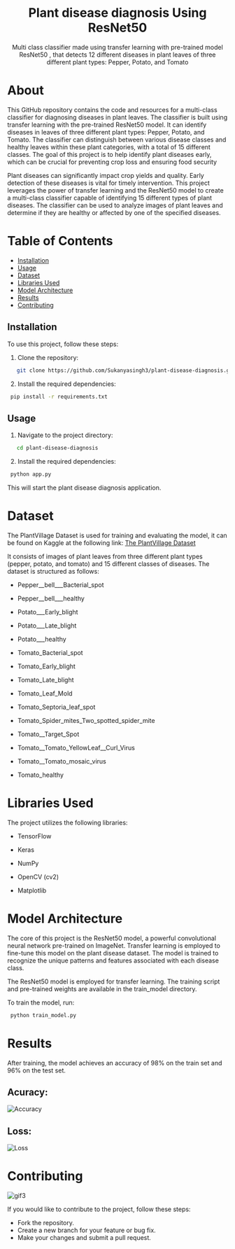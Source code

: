 <div align='center'>

<h1>Plant disease diagnosis Using ResNet50</h1>
<p>Multi class classifier made using transfer learning with pre-trained model ResNet50 , that detects 12 different diseases in plant leaves of three different plant types: Pepper, Potato, and Tomato</p>

</div>

# About
This GitHub repository contains the code and resources for a multi-class classifier for diagnosing diseases in plant leaves. The classifier is built using transfer learning with the pre-trained ResNet50 model. It can identify diseases in leaves of three different plant types: Pepper, Potato, and Tomato. The classifier can distinguish between various disease classes and healthy leaves within these plant categories, with a total of 15 different classes. The goal of this project is to help identify plant diseases early, which can be crucial for preventing crop loss and ensuring food security


Plant diseases can significantly impact crop yields and quality. Early detection of these diseases is vital for timely intervention. This project leverages the power of transfer learning and the ResNet50 model to create a multi-class classifier capable of identifying 15 different types of plant diseases. The classifier can be used to analyze images of plant leaves and determine if they are healthy or affected by one of the specified diseases.

# Table of Contents

- [Installation](#installation)
- [Usage](#usage)
- [Dataset](#dataset)
- [Libraries Used](#libraries-used)
- [Model Architecture](#model-architecture)
- [Results](#results)
- [Contributing](#contributing)

## Installation

To use this project, follow these steps:

1. Clone the repository:

```bash
   git clone https://github.com/Sukanyasingh3/plant-disease-diagnosis.git
   ```
2. Install the required dependencies:
  ```bash
   pip install -r requirements.txt
```
## Usage

1. Navigate to the project directory:

```bash
   cd plant-disease-diagnosis
   ```
2. Install the required dependencies:
  ```bash
   python app.py
```
This will start the plant disease diagnosis application.

# Dataset
The PlantVillage Dataset is used for training and evaluating the model, it can be found on Kaggle at the following link: [The PlantVillage Dataset](https://www.kaggle.com/datasets/emmarex/plantdisease)

It consists of images of plant leaves from three different plant types (pepper, potato, and tomato) and 15 different classes of diseases. The dataset is structured as follows:

 - Pepper__bell___Bacterial_spot

 - Pepper__bell___healthy

 - Potato___Early_blight

 - Potato___Late_blight

 - Potato___healthy

 - Tomato_Bacterial_spot

 - Tomato_Early_blight

 - Tomato_Late_blight

 - Tomato_Leaf_Mold

 - Tomato_Septoria_leaf_spot

 - Tomato_Spider_mites_Two_spotted_spider_mite

 - Tomato__Target_Spot

 - Tomato__Tomato_YellowLeaf__Curl_Virus

 - Tomato__Tomato_mosaic_virus

 - Tomato_healthy

# Libraries Used
The project utilizes the following libraries: 

 - TensorFlow 

 - Keras 

 - NumPy 

 - OpenCV (cv2) 

 - Matplotlib

# Model Architecture
The core of this project is the ResNet50 model, a powerful convolutional neural network pre-trained on ImageNet. Transfer learning is employed to fine-tune this model on the plant disease dataset. The model is trained to recognize the unique patterns and features associated with each disease class.

The ResNet50 model is employed for transfer learning. The training script and pre-trained weights are available in the train_model directory.

To train the model, run:
  ```bash
   python train_model.py
```

# Results
After training, the model achieves an accuracy of 98% on the train set and 96% on the test set.
## Acuracy:
![Accuracy](https://github.com/Sukanyasingh3/Plant-disease-diagnosis/assets/113462236/65bf4c26-4826-425f-93a7-8be9a7ea5dfa)

## Loss:

![Loss](https://github.com/Sukanyasingh3/Plant-disease-diagnosis/assets/113462236/73cf6cb7-fb0a-46e8-8d11-d7dd5a2b7ac6)

# Contributing

![gif3](https://github.com/Sukanyasingh3/Plant-disease-diagnosis/assets/113462236/26e2bb6c-6c59-45bd-8402-682806666fae)


If you would like to contribute to the project, follow these steps:

 - Fork the repository.
 - Create a new branch for your feature or bug fix.
 - Make your changes and submit a pull request.









